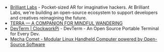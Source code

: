 - [Brilliant Labs](https://brilliant.xyz/) - Pocket-sized AR for imaginative hackers. At Brilliant Labs, we're building an open-source ecosystem to support developers and creatives reimagining the future.
- [TERRA — A COMPANION FOR MINDFUL WANDERING](https://myterra.ai/)
- [DevTerm | ClockworkPi](https://www.clockworkpi.com/devterm) - DevTerm - An Open Source Portable Terminal for Every Dev.
- [Mecha Comet - Modular Linux Handheld Computer powered by Open-Source Software](https://mecha.so/comet)